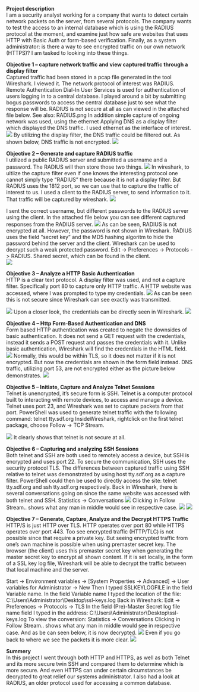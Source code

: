 <b>Project description</b><br> 
I am a security analyst working for a company that wants to detect certain network packets on the server, from several protocols. The company wants to test the access to an internal database which is using the RADIUS protocol at the moment, and examine just how safe are websites that uses HTTP with Basic Auth or form-based verification. Finally, as a system administrator: is there a way to see encrypted traffic on our own network (HTTPS)? I am tasked to looking into these things.

<b>Objective 1 – capture network traffic and view captured traffic through a display filter</b><br>
Captured traffic had been stored in a pcap file generated in the tool Wireshark. I viewed it. The network protocol of interest was RADIUS. Remote Authentication Dial-In User Services is used for authentication of users logging in to a central database. I played around a bit by submitting bogus passwords to access the central database just to see what the response will be. RADIUS is not secure at all as can viewed in the attached file below. 
See also: RADIUS.png
In addition simple capture of ongoing network was used, using the ethernet Applying DNS as a display filter which displayed the DNS traffic. I used ethernet as the interface of interest.
<img src = "https://github.com/Henrik-Nordlund/Basic-Network-Security-Analysis-with-Wireshark/blob/f8e69bf6da86951a7c73d0cc8754bc40cdafb76e/Capturing%20from%20ethernet%203.PNG"/>
By utilizing the display filter, the DNS traffic could be filtered out. As shown below, DNS traffic is not encrypted.
<img src = "https://github.com/Henrik-Nordlund/Basic-Network-Security-Analysis-with-Wireshark/blob/f8e69bf6da86951a7c73d0cc8754bc40cdafb76e/Early%20DNS%20traffic.PNG"/>

<b>Objective 2 – Generate and capture RADIUS traffic</b><br>
I utilized a public RADIUS server and submitted a username and a password. The RADIUS will then store those two things. 
<img src = "https://github.com/Henrik-Nordlund/Basic-Network-Security-Analysis-with-Wireshark/blob/f8e69bf6da86951a7c73d0cc8754bc40cdafb76e/Public%20Radius%20server.PNG"/>
In wireshark, to ultiize the capture filter even if one knows the interesting protocol one cannot simply type “RADIUS” there because it is not a display filter. But RADIUS uses the 1812 port, so we can use that to capture the traffic of interest to us. I used a client to the RADIUS server, to send information to it. That traffic will be captured by wireshark.
<img src = "https://github.com/Henrik-Nordlund/Basic-Network-Security-Analysis-with-Wireshark/blob/f8e69bf6da86951a7c73d0cc8754bc40cdafb76e/NTRadPing%20access%20accept.PNG"/>

I sent the correct username, but different passwords to the RADIUS server using the client. In the attached file below you can see different captured responses from the RADIUS server.
<img src = "https://github.com/Henrik-Nordlund/Basic-Network-Security-Analysis-with-Wireshark/blob/f8e69bf6da86951a7c73d0cc8754bc40cdafb76e/Capturing%20from%20port%201812%20-%20different%20responses.PNG"/>
As can be seen, RADIUS is not encrypted at all.
<imr src = "https://github.com/Henrik-Nordlund/Basic-Network-Security-Analysis-with-Wireshark/blob/f8e69bf6da86951a7c73d0cc8754bc40cdafb76e/Capturing%20from%20port%201812%20-%20username%20clearly%20visible.PNG"/>
However, the password is not shown in Wireshark. RADIUS uses the field “secret key” and the MD5 hashing algoritm to hide the password behind the server and the client.
Wireshark can be used to decrypt such a weak protected password. 
Edit -> Preferences -> Protocols -> RADIUS.
Shared secret, which can be found in the client.  
<img src = "https://github.com/Henrik-Nordlund/Basic-Network-Security-Analysis-with-Wireshark/blob/f8e69bf6da86951a7c73d0cc8754bc40cdafb76e/Capturing%20from%20port%201812%20-%20password%20with%20known%20secret.PNG"/>


<b>Objective 3 – Analyze a HTTP Basic Authentication</b><br>
HTTP is a clear text protocol.  A display filter was used, and not a capture filter. Specifically port 80 to capture only HTTP traffic.
A HTTP website was accessed, where I was prompted to type my credentials.
<img src = "https://github.com/Henrik-Nordlund/Basic-Network-Security-Analysis-with-Wireshark/blob/f8e69bf6da86951a7c73d0cc8754bc40cdafb76e/Http%20login.PNG"/>
As can be seen this is not secure since Wireshark can see exactly was transmitted.

<img src = "https://github.com/Henrik-Nordlund/Basic-Network-Security-Analysis-with-Wireshark/blob/f8e69bf6da86951a7c73d0cc8754bc40cdafb76e/Http%20login%20in%20Wireshark.PNG"/>
Upon a closer look, the credentials can be directly seen in Wireshark.
<img src = "https://github.com/Henrik-Nordlund/Basic-Network-Security-Analysis-with-Wireshark/blob/f8e69bf6da86951a7c73d0cc8754bc40cdafb76e/Http%20credentials.PNG"/>

<b>Objective 4 – Http Form-Based Authentication and DNS</b></br>
Form based HTTP authentication was created to negate the downsides of basic authentication. It does not send a GET request with the credentials, instead it sends a POST request and passes the credentials with it. Unlike basic authentication, Wireshark will find the credentials in the HTML field.
<img src = "https://github.com/Henrik-Nordlund/Basic-Network-Security-Analysis-with-Wireshark/blob/f8e69bf6da86951a7c73d0cc8754bc40cdafb76e/Display%20captured%20packets%20with%20HTTP%20traffic.PNG"/>
Normally, this would be within TLS, so it does not matter if it is not encrypted. But now the credentials are shown in the form field instead.
DNS traffic, utilizing port 53, are not encrypted either as the picture below demonstrates.
<img src = "https://github.com/Henrik-Nordlund/Basic-Network-Security-Analysis-with-Wireshark/blob/f8e69bf6da86951a7c73d0cc8754bc40cdafb76e/Capturing%20DNS%20traffic%20with%20port%2053.PNG"/>

<b>Objective 5 – Initiate, Capture and Analyze Telnet Sessions</b><br>
Telnet is unencrypted, it’s secure form is SSH. Telnet is a computer protocol built to interacting with remote devices, to access and manage a device.
Telnet uses port 23, and Wireshark was set to capture packets from that port.
PowerShell was used to generate telnet traffic with the following command: telnet tty.sdf.org
InsideWireshark, rightclick on the first telnet package, choose Follow -> TCP Stream.

<img src ="https://github.com/Henrik-Nordlund/Basic-Network-Security-Analysis-with-Wireshark/blob/f8e69bf6da86951a7c73d0cc8754bc40cdafb76e/Wireshark%20follow%20TCP%20stream.PNG"/>
It clearly shows that telnet is not secure at all.

<b>Objective 6 – Capturing and analyzing SSH Sessions</b><br>
Both telnet and SSH are both used to remotely access a device, but SSH is encrypted and uses port 22. To secure the communication, SSH uses the security protocol TLS.
The differences between captured traffic using SSH relative to telnet was demonstrated by using host tty.sdf.org as a capture filter. PowerShell could then be used to directly access the site: telnet tty.sdf.org and ssh tty.sdf.org respectively.
Back in Wireshark, there is several conversations going on since the same website was accessed with both telnet and SSH. 
Statistics -> Conversations
<img src = "https://github.com/Henrik-Nordlund/Basic-Network-Security-Analysis-with-Wireshark/blob/f8e69bf6da86951a7c73d0cc8754bc40cdafb76e/Conversations%20capturing%20both%20telnnet%20and%20ssl.PNG"/>
Clicking in Follow Stream.. shows what any man in middle would see in respective case.
<img src = "https://github.com/Henrik-Nordlund/Basic-Network-Security-Analysis-with-Wireshark/blob/f8e69bf6da86951a7c73d0cc8754bc40cdafb76e/Telnet%20traffic%20is%20not%20encrypted.PNG"/>
<img src = "https://github.com/Henrik-Nordlund/Basic-Network-Security-Analysis-with-Wireshark/blob/f8e69bf6da86951a7c73d0cc8754bc40cdafb76e/SSH%20traffic%20is%20encrypted.PNG"/>

<b>Objective 7 – Generate, Capture, Analyze and the Decrypt HTTPS Traffic</b><br>
HTTP/S is just HTTP over TLS. HTTP operates over port 80 while HTTPS operates over port 443.
Too see encrypted traffic (HTTP/TLC) is not possible since that require a private key. But seeing encrypted traffic from one’s own machine is possible when using premaster secret key.
The browser (the client) uses this premaster secret key when generating the master secret key to encrypt all shown content.  If it is set locally, in the form of a SSL key log file, Wireshark will be able to decrypt the traffic between that local machine and the server.

Start -> Environment variables -> [System Properties -> Advanced] -> User variables for Administrator -> New 
Then I typed SSLKEYLOGFILE in the field Variable name.  In the field Variable name I typed the location of the file: C:\Users\Administrator\Desktop\ssl-keys.log
Back in Wireshark: Edit -> Preferences -> Protocols -> TLS
In the field (Pre)-Master Secret log file name field I typed in the address: C:\Users\Administrator\Desktop\ssl-keys.log
To view the conversion: Statistics -> Conversations
Clicking in Follow Stream.. shows what any man in middle would see in respective case.
And as be can seen below, it is now decrypted.
<img src = "https://github.com/Henrik-Nordlund/Basic-Network-Security-Analysis-with-Wireshark/blob/f8e69bf6da86951a7c73d0cc8754bc40cdafb76e/Unencypted%20HTTPS%20stream.PNG"/>
Even if you go back to where we see the packets it is more clear.
<img src = "https://github.com/Henrik-Nordlund/Basic-Network-Security-Analysis-with-Wireshark/blob/f8e69bf6da86951a7c73d0cc8754bc40cdafb76e/Clearer%20Packets.PNG"/>


<b>Summery</b><br>
In this project I went through both HTTP and HTTPS, as well as both Telnet and its more secure twin SSH and compared them to determine which is more secure. And even HTTPS can under certain circumstances be decrypted to great relief our systems administrator. I also had a look at RADIUS, an older protocol used for accessing a common database.

